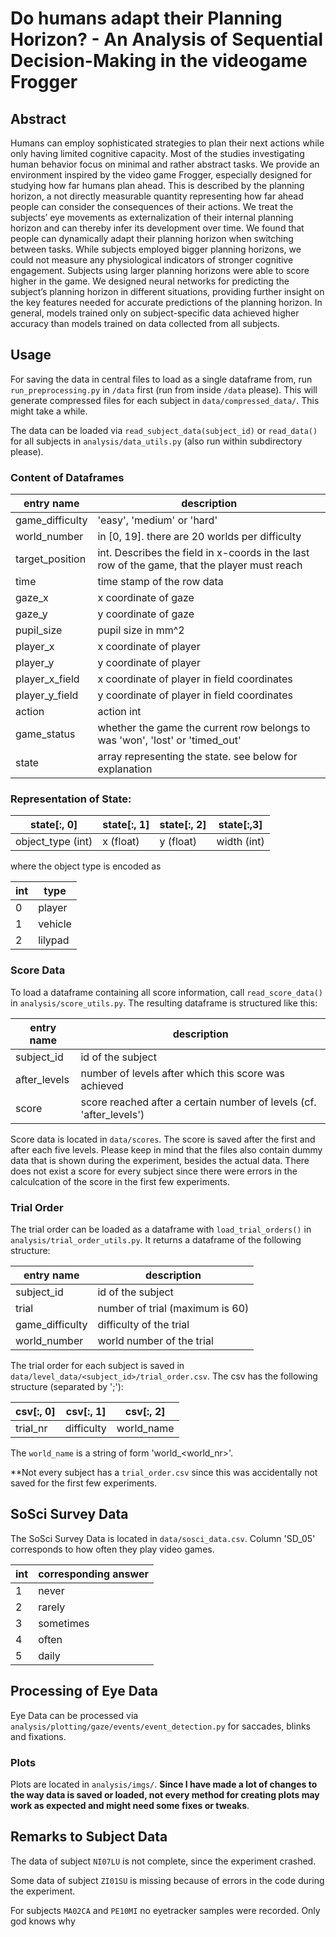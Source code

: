 # Do humans adapt their Planning Horizon? - An Analysis of Sequential Decision-Making in the videogame Frogger 

## Abstract

Humans can employ sophisticated strategies to plan their next actions while only having limited cognitive
capacity. Most of the studies investigating human behavior focus on minimal and rather abstract tasks. We
provide an environment inspired by the video game Frogger, especially designed for studying how far humans
plan ahead. This is described by the planning horizon, a not directly measurable quantity representing how
far ahead people can consider the consequences of their actions. We treat the subjects’ eye movements as
externalization of their internal planning horizon and can thereby infer its development over time.
We found that people can dynamically adapt their planning horizon when switching between tasks. While
subjects employed bigger planning horizons, we could not measure any physiological indicators of stronger
cognitive engagement. Subjects using larger planning horizons were able to score higher in the game. We
designed neural networks for predicting the subject’s planning horizon in different situations, providing
further insight on the key features needed for accurate predictions of the planning horizon. In general, models
trained only on subject-specific data achieved higher accuracy than models trained on data collected from all
subjects.

## Usage

For saving the data in central files to load as a single dataframe from, run ``run_preprocessing.py`` in ``/data`` first (run from inside ``/data`` please). This will generate compressed files for each subject in ``data/compressed_data/``. This might take a while.

The data can be loaded via ``read_subject_data(subject_id)`` or ``read_data()`` for all subjects in ``analysis/data_utils.py`` (also run within subdirectory please).

### Content of Dataframes

| entry name    | description                                                                           |
|-----------------|----------------------------------------------------------------------------------------------|
| game_difficulty | 'easy', 'medium' or 'hard'                                                                   |
| world_number    | in [0, 19]. there are 20 worlds per difficulty                                               |
| target_position | int. Describes the field in x-coords in the last row of the game, that the player must reach |
| time            | time stamp of the row data                                                                   |
| gaze_x          | x coordinate of gaze                                                                         |
| gaze_y          | y coordinate of gaze                                                                         |
| pupil_size      | pupil size in mm^2                                                                           |
| player_x        | x coordinate of player                                                                       |
| player_y        | y coordinate of player                                                                       |
| player_x_field  | x coordinate of player in field coordinates                                                  |
| player_y_field  | y coordinate of player in field coordinates                                                  |
| action          | action int                                                                                   |
| game_status     | whether the game the current row belongs to was 'won', 'lost' or 'timed_out'                 |
| state           | array representing the state. see below for explanation                                      |

### Representation of State:

| state[:, 0] | state[:, 1] | state[:, 2]| state[:,3] |
|-----------------|----------------------|----------------------------------|--------------------------------------|
| object_type (int) | x (float) | y (float) | width (int) |

where the object type is encoded as

| int | type    |
|-----|---------|
| 0   | player  |
| 1   | vehicle |
| 2   | lilypad |

### Score Data

To load a dataframe containing all score information, call ``read_score_data()`` in ``analysis/score_utils.py``. The resulting dataframe is structured like this:

| entry name      | description                                                                                  |
|-----------------|----------------------------------------------------------------------------------------------|
| subject_id      | id of the subject                                                                            |
| after_levels    | number of levels after which this score was achieved                                         |
| score           | score reached after a certain number of levels (cf. 'after_levels')                          |


Score data is located in  ``data/scores``. The score is saved after the first and after each five levels. Please keep in mind that the files also contain dummy data that is shown during the experiment, besides the actual data.
There does not exist a score for every subject since there were errors in the calculcation of the score in the first few experiments.

### Trial Order

The trial order can be loaded as a dataframe with ``load_trial_orders()`` in ``analysis/trial_order_utils.py``. It returns a dataframe of the following structure:

| entry name      | description                                                                                  |
|-----------------|----------------------------------------------------------------------------------------------|
| subject_id      | id of the subject                                                                            |
| trial           | number of trial (maximum is 60)                                                              |    
| game_difficulty      | difficulty of the trial                                                                      |
| world_number    | world number of the trial                                                                    |

The trial order for each subject is saved in ``data/level_data/<subject_id>/trial_order.csv``. The csv has the following structure (separated by ';'):

| csv[:, 0] | csv[:, 1] | csv[:, 2] |
| --- | --- | --- |
| trial_nr | difficulty | world_name |

The ``world_name`` is a string of form 'world_<world_nr>'.

**Not every subject has a ``trial_order.csv`` since this was accidentally not saved for the first few experiments.

## SoSci Survey Data

The SoSci Survey Data is located in ``data/sosci_data.csv``. Column 'SD_05' corresponds to how often they play video games.

| int | corresponding answer   |
|-----|---------|
| 1   | never |
| 2   | rarely |
| 3   | sometimes |
| 4   | often |
| 5   | daily |

## Processing of Eye Data

Eye Data can be processed via ``analysis/plotting/gaze/events/event_detection.py`` for saccades, blinks and fixations.

### Plots

Plots are located in ``analysis/imgs/``. **Since I have made a lot of changes to the way data is saved or loaded, not every method for creating plots may work as expected and might need some fixes or tweaks**.

## Remarks to Subject Data

The data of subject ``NI07LU`` is not complete, since the experiment crashed.

Some data of subject ``ZI01SU`` is missing because of errors in the code during the experiment.

For subjects ``MA02CA`` and ``PE10MI`` no eyetracker samples were recorded. Only god knows why
